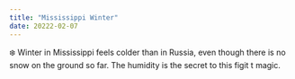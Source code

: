 ```yaml
---
title: "Mississippi Winter"
date: 20222-02-07
---
```

❄️ Winter in Mississippi feels colder than in Russia, even though there is no snow on the ground so far. The humidity is the secret to this figit t magic.
